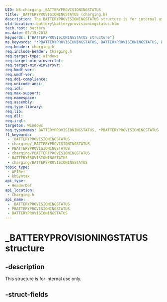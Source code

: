 ```yaml
---
UID: NS:charging._BATTERYPROVISIONINGSTATUS
title: _BATTERYPROVISIONINGSTATUS (charging.h)
description: The BATTERYPROVISIONINGSTATUS structure is for internal use only and should not be called from your code.
old-location: battery\batteryprovisioningstatus.htm
tech.root: battery
ms.date: 02/15/2018
keywords: ["BATTERYPROVISIONINGSTATUS structure"]
ms.keywords: "*PBATTERYPROVISIONINGSTATUS, BATTERYPROVISIONINGSTATUS, BATTERYPROVISIONINGSTATUS structure [Battery Devices], _BATTERYPROVISIONINGSTATUS, battery.batteryprovisioningstatus, charging/BATTERY_INFORMATION"
req.header: charging.h
req.include-header: Charging.h
req.target-type: Windows
req.target-min-winverclnt: 
req.target-min-winversvr: 
req.kmdf-ver: 
req.umdf-ver: 
req.ddi-compliance: 
req.unicode-ansi: 
req.idl: 
req.max-support: 
req.namespace: 
req.assembly: 
req.type-library: 
req.lib: 
req.dll: 
req.irql: 
targetos: Windows
req.typenames: BATTERYPROVISIONINGSTATUS, *PBATTERYPROVISIONINGSTATUS
f1_keywords:
 - _BATTERYPROVISIONINGSTATUS
 - charging/_BATTERYPROVISIONINGSTATUS
 - PBATTERYPROVISIONINGSTATUS
 - charging/PBATTERYPROVISIONINGSTATUS
 - BATTERYPROVISIONINGSTATUS
 - charging/BATTERYPROVISIONINGSTATUS
topic_type:
 - APIRef
 - kbSyntax
api_type:
 - HeaderDef
api_location:
 - Charging.h
api_name:
 - _BATTERYPROVISIONINGSTATUS
 - PBATTERYPROVISIONINGSTATUS
 - BATTERYPROVISIONINGSTATUS
---
```


# _BATTERYPROVISIONINGSTATUS structure


## -description

This structure is for internal use only.

## -struct-fields

